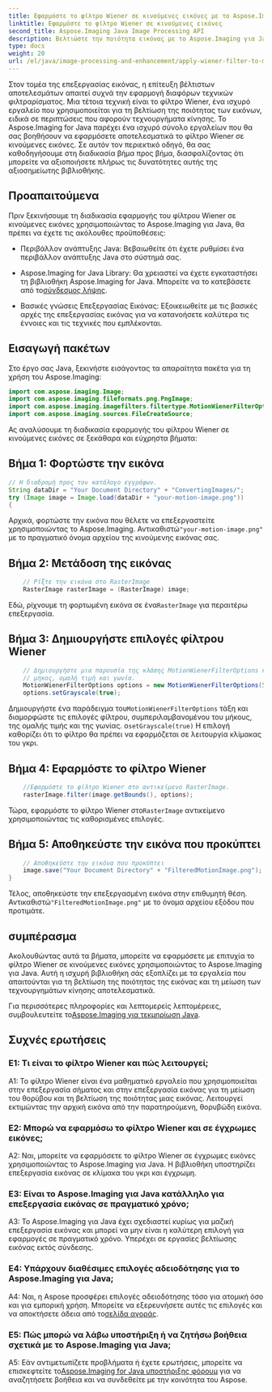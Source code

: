 ```yaml
---
title: Εφαρμόστε το φίλτρο Wiener σε κινούμενες εικόνες με το Aspose.Imaging για Java
linktitle: Εφαρμόστε το φίλτρο Wiener σε κινούμενες εικόνες
second_title: Aspose.Imaging Java Image Processing API
description: Βελτιώστε την ποιότητα εικόνας με το Aspose.Imaging για Java. Μάθετε να εφαρμόζετε το φίλτρο Wiener σε κινούμενες εικόνες βήμα προς βήμα. Βελτιστοποιήστε την επεξεργασία της εικόνας σας.
type: docs
weight: 20
url: /el/java/image-processing-and-enhancement/apply-wiener-filter-to-motion-images/
---
```


Στον τομέα της επεξεργασίας εικόνας, η επίτευξη βέλτιστων αποτελεσμάτων απαιτεί συχνά την εφαρμογή διαφόρων τεχνικών φιλτραρίσματος. Μια τέτοια τεχνική είναι το φίλτρο Wiener, ένα ισχυρό εργαλείο που χρησιμοποιείται για τη βελτίωση της ποιότητας των εικόνων, ειδικά σε περιπτώσεις που αφορούν τεχνουργήματα κίνησης. Το Aspose.Imaging for Java παρέχει ένα ισχυρό σύνολο εργαλείων που θα σας βοηθήσουν να εφαρμόσετε αποτελεσματικά το φίλτρο Wiener σε κινούμενες εικόνες. Σε αυτόν τον περιεκτικό οδηγό, θα σας καθοδηγήσουμε στη διαδικασία βήμα προς βήμα, διασφαλίζοντας ότι μπορείτε να αξιοποιήσετε πλήρως τις δυνατότητες αυτής της αξιοσημείωτης βιβλιοθήκης.

## Προαπαιτούμενα

Πριν ξεκινήσουμε τη διαδικασία εφαρμογής του φίλτρου Wiener σε κινούμενες εικόνες χρησιμοποιώντας το Aspose.Imaging για Java, θα πρέπει να έχετε τις ακόλουθες προϋποθέσεις:

- Περιβάλλον ανάπτυξης Java: Βεβαιωθείτε ότι έχετε ρυθμίσει ένα περιβάλλον ανάπτυξης Java στο σύστημά σας.

-  Aspose.Imaging for Java Library: Θα χρειαστεί να έχετε εγκαταστήσει τη βιβλιοθήκη Aspose.Imaging for Java. Μπορείτε να το κατεβάσετε από το[σύνδεσμος λήψης](https://releases.aspose.com/imaging/java/).

- Βασικές γνώσεις Επεξεργασίας Εικόνας: Εξοικειωθείτε με τις βασικές αρχές της επεξεργασίας εικόνας για να κατανοήσετε καλύτερα τις έννοιες και τις τεχνικές που εμπλέκονται.

## Εισαγωγή πακέτων

Στο έργο σας Java, ξεκινήστε εισάγοντας τα απαραίτητα πακέτα για τη χρήση του Aspose.Imaging:

```java
import com.aspose.imaging.Image;
import com.aspose.imaging.fileformats.png.PngImage;
import com.aspose.imaging.imagefilters.filtertype.MotionWienerFilterOptions;
import com.aspose.imaging.sources.FileCreateSource;
```

Ας αναλύσουμε τη διαδικασία εφαρμογής του φίλτρου Wiener σε κινούμενες εικόνες σε ξεκάθαρα και εύχρηστα βήματα:

## Βήμα 1: Φορτώστε την εικόνα

```java
// Η διαδρομή προς τον κατάλογο εγγράφων.
String dataDir = "Your Document Directory" + "ConvertingImages/";
try (Image image = Image.load(dataDir + "your-motion-image.png"))
{
```

 Αρχικά, φορτώστε την εικόνα που θέλετε να επεξεργαστείτε χρησιμοποιώντας το Aspose.Imaging. Αντικαθιστώ`"your-motion-image.png"` με το πραγματικό όνομα αρχείου της κινούμενης εικόνας σας.

## Βήμα 2: Μετάδοση της εικόνας

```java
    // Ρίξτε την εικόνα στο RasterImage
    RasterImage rasterImage = (RasterImage) image;
```

 Εδώ, ρίχνουμε τη φορτωμένη εικόνα σε ένα`RasterImage` για περαιτέρω επεξεργασία.

## Βήμα 3: Δημιουργήστε επιλογές φίλτρου Wiener

```java
    // Δημιουργήστε μια παρουσία της κλάσης MotionWienerFilterOptions και ορίστε το
    // μήκος, ομαλή τιμή και γωνία.
    MotionWienerFilterOptions options = new MotionWienerFilterOptions(50, 9, 90);
    options.setGrayscale(true);
```

 Δημιουργήστε ένα παράδειγμα του`MotionWienerFilterOptions` τάξη και διαμορφώστε τις επιλογές φίλτρου, συμπεριλαμβανομένου του μήκους, της ομαλής τιμής και της γωνίας. ο`setGrayscale(true)` Η επιλογή καθορίζει ότι το φίλτρο θα πρέπει να εφαρμόζεται σε λειτουργία κλίμακας του γκρι.

## Βήμα 4: Εφαρμόστε το φίλτρο Wiener

```java
    //Εφαρμόστε το φίλτρο Wiener στο αντικείμενο RasterImage.
    rasterImage.filter(image.getBounds(), options);
```

 Τώρα, εφαρμόστε το φίλτρο Wiener στο`RasterImage` αντικείμενο χρησιμοποιώντας τις καθορισμένες επιλογές.

## Βήμα 5: Αποθηκεύστε την εικόνα που προκύπτει

```java
    // Αποθηκεύστε την εικόνα που προκύπτει
    image.save("Your Document Directory" + "FilteredMotionImage.png");
}
```

 Τέλος, αποθηκεύστε την επεξεργασμένη εικόνα στην επιθυμητή θέση. Αντικαθιστώ`"FilteredMotionImage.png"` με το όνομα αρχείου εξόδου που προτιμάτε.

## συμπέρασμα

Ακολουθώντας αυτά τα βήματα, μπορείτε να εφαρμόσετε με επιτυχία το φίλτρο Wiener σε κινούμενες εικόνες χρησιμοποιώντας το Aspose.Imaging για Java. Αυτή η ισχυρή βιβλιοθήκη σάς εξοπλίζει με τα εργαλεία που απαιτούνται για τη βελτίωση της ποιότητας της εικόνας και τη μείωση των τεχνουργημάτων κίνησης αποτελεσματικά.

 Για περισσότερες πληροφορίες και λεπτομερείς λεπτομέρειες, συμβουλευτείτε το[Aspose.Imaging για τεκμηρίωση Java](https://reference.aspose.com/imaging/java/).

## Συχνές ερωτήσεις

### Ε1: Τι είναι το φίλτρο Wiener και πώς λειτουργεί;

A1: Το φίλτρο Wiener είναι ένα μαθηματικό εργαλείο που χρησιμοποιείται στην επεξεργασία σήματος και στην επεξεργασία εικόνας για τη μείωση του θορύβου και τη βελτίωση της ποιότητας μιας εικόνας. Λειτουργεί εκτιμώντας την αρχική εικόνα από την παρατηρούμενη, θορυβώδη εικόνα.

### Ε2: Μπορώ να εφαρμόσω το φίλτρο Wiener και σε έγχρωμες εικόνες;

A2: Ναι, μπορείτε να εφαρμόσετε το φίλτρο Wiener σε έγχρωμες εικόνες χρησιμοποιώντας το Aspose.Imaging για Java. Η βιβλιοθήκη υποστηρίζει επεξεργασία εικόνας σε κλίμακα του γκρι και έγχρωμη.

### Ε3: Είναι το Aspose.Imaging για Java κατάλληλο για επεξεργασία εικόνας σε πραγματικό χρόνο;

A3: Το Aspose.Imaging για Java έχει σχεδιαστεί κυρίως για μαζική επεξεργασία εικόνας και μπορεί να μην είναι η καλύτερη επιλογή για εφαρμογές σε πραγματικό χρόνο. Υπερέχει σε εργασίες βελτίωσης εικόνας εκτός σύνδεσης.

### Ε4: Υπάρχουν διαθέσιμες επιλογές αδειοδότησης για το Aspose.Imaging για Java;

 A4: Ναι, η Aspose προσφέρει επιλογές αδειοδότησης τόσο για ατομική όσο και για εμπορική χρήση. Μπορείτε να εξερευνήσετε αυτές τις επιλογές και να αποκτήσετε άδεια από το[σελίδα αγοράς](https://purchase.aspose.com/buy).

### Ε5: Πώς μπορώ να λάβω υποστήριξη ή να ζητήσω βοήθεια σχετικά με το Aspose.Imaging για Java;

 A5: Εάν αντιμετωπίζετε προβλήματα ή έχετε ερωτήσεις, μπορείτε να επισκεφτείτε το[Aspose.Imaging for Java υποστήριξης φόρουμ](https://forum.aspose.com/) για να αναζητήσετε βοήθεια και να συνδεθείτε με την κοινότητα του Aspose.
